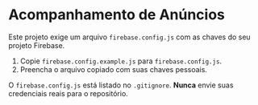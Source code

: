 # Acompanhamento de Anúncios

Este projeto exige um arquivo `firebase.config.js` com as chaves do seu projeto Firebase.

1. Copie `firebase.config.example.js` para `firebase.config.js`.
2. Preencha o arquivo copiado com suas chaves pessoais.

O `firebase.config.js` está listado no `.gitignore`. **Nunca** envie suas credenciais reais para o repositório.
